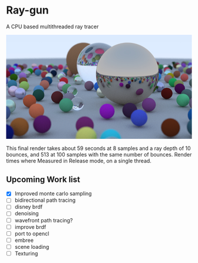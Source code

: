 # Ray-gun
A CPU based multithreaded ray tracer

![Scene](Scene.jpg)

This final render takes about 59 seconds at 8 samples and a ray depth of 10 bounces, 
and 513 at 100 samples with the same number of bounces.
Render times where Measured in Release mode, on a single thread.


## Upcoming Work list
* [x] Improved monte carlo sampling
* [ ] bidirectional path tracing
* [ ] disney brdf
* [ ] denoising
* [ ] wavefront path tracing?
* [ ] improve brdf
* [ ] port to opencl
* [ ] embree
* [ ] scene loading
* [ ] Texturing
